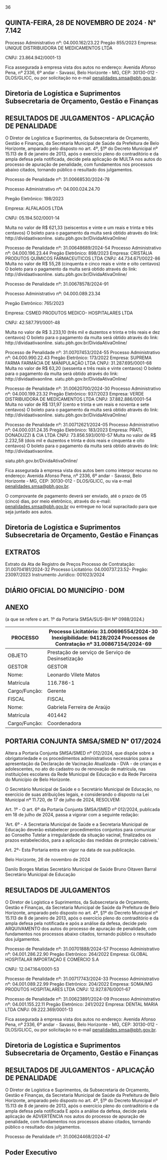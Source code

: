 <!-- image -->

36

## QUINTA-FEIRA, 28 DE NOVEMBRO DE 2024 · N° 7.142

Processo Administrativo nº: 04.000.162/23.22 Pregão 855/2023 Empresa: UNIQUE DISTRIBUIDORA DE MEDICAMENTOS LTDA

CNPJ: 23.864.942/0001-13

Fica assegurada à empresa vista dos autos no endereço: Avenida Afonso Pena, nº 2336, 6º andar - Savassi, Belo Horizonte - MG, CEP: 30130-012 - DLOS/GLICC, ou por solicitação no e-mail penalidades.smsa@pbh.gov.br.

## Diretoria de Logística e Suprimentos Subsecretaria de Orçamento, Gestão e Finanças

## RESULTADOS DE JULGAMENTOS - APLICAÇÃO DE PENALIDADE

O Diretor de Logística e Suprimentos, da Subsecretaria de Orçamento, Gestão e Finanças, da Secretaria Municipal de Saúde da Prefeitura de Belo Horizonte, amparado pelo disposto no art. 4º, §1º do Decreto Municipal nº 15.113 de 8 de janeiro de 2013, após o exercício pleno do contraditório e da ampla defesa pela notificada, decide pela aplicação de MULTA nos autos do processo de apuração de penalidade, com fundamentos nos processos abaixo citados, tornando público o resultado dos julgamentos.

Processo de Penalidade nº: 31.00668530/2024-78

Processo Administrativo nº: 04.000.024.24.70

Pregão Eletrônico: 198/2023

Empresa: ALFALAGOS LTDA

CNPJ: 05.194.502/0001-14

Multa no valor de R$ 621,33 (seiscentos e vinte e um reais e trinta e três centavos) O boleto para o pagamento da multa será obtido através do link: http://dividaativaonline. siatu.pbh.gov.br/DividaAtivaOnline/

Processo de Penalidade nº: 31.00648689/2024-54 Processo Administrativo nº: 04.000.196.23.44 Pregão Eletrônico: 898/2023 Empresa: CRISTÁLIA PRODUTOS QUÍMICOS FARMACEUTICOS LTDA CNPJ: 44.734.671/0022-86 Multa no valor de R$ 55,28 (cinquenta e cinco reais e vinte e oito centavos) O boleto para o pagamento da multa será obtido através do link: http://dividaativaonline. siatu.pbh.gov.br/DividaAtivaOnline/

Processo de Penalidade nº: 31.00678578/2024-91

Processo Administrativo nº: 04.000.089.23.34

Pregão Eletrônico: 765/2023

Empresa: CSMED PRODUTOS MEDICO- HOSPITALARES LTDA

CNPJ: 42.587.791/0001-48

Multa no valor de R$ 3.233,10 (três mil e duzentos e trinta e três reais e dez centavos) O boleto para o pagamento da multa será obtido através do link: http://dividaativaonline. siatu.pbh.gov.br/DividaAtivaOnline/

Processo de Penalidade nº: 31.00707453/2024-55 Processo Administrativo nº: 04.000.990.22.43 Pregão Eletrônico: 173/2022 Empresa: SUPREMA FARMA FARMÁCIA DE MANIPULAÇÃO LTDA CNPJ: 31.287.695/0001-68 Multa no valor de R$ 63,20 (sessenta e três reais e vinte centavos) O boleto para o pagamento da multa será obtido através do link: http://dividaativaonline. siatu.pbh.gov.br/DividaAtivaOnline/

Processo de Penalidade nº: 31.00620700/2024-30 Processo Administrativo nº: 04.000.199.23.32 Pregão Eletrônico: 937/2023 Empresa: VERDE DISTRIBUIDORA DE MEDICAMENTOS LTDA CNPJ: 37.882.886/0001-54 Multa no valor de R$ 131,97 (cento e trinta e um reais e noventa e sete centavos) O boleto para o pagamento da multa será obtido através do link: http://dividaativaonline. siatu.pbh.gov.br/DividaAtivaOnline/

Processo de Penalidade nº: 31.00712621/2024-05 Processo Administrativo nº: 04.000.031.24.35 Pregão Eletrônico: 183/2023 Empresa: PRATI, DONADUZZI & CIA LTDA CNPJ: 73.856.593/0010-57 Multa no valor de R$ 2.232,58 (dois mil e duzentos e trinta e dois reais e cinquenta e oito centavos) O boleto para o pagamento da multa será obtido através do link: http://dividaativaonline.

siatu.pbh.gov.br/DividaAtivaOnline/

Fica  assegurada  à  empresa  vista  dos  autos  bem  como  interpor  recurso  no endereço: Avenida Afonso Pena, nº 2336, 6º andar - Savassi, Belo Horizonte - MG, CEP: 30130-012 - DLOS/GLICC, ou via e-mail penalidades.smsa@pbh.gov.br.

O comprovante de pagamento deverá ser enviado, até o prazo de 05 (cinco) dias, por meio eletrônico, através do e-mail: penalidades.smsa@pbh.gov.br ou entregue no local supracitado para que seja juntado aos autos.

## Diretoria de Logística e Suprimentos Subsecretaria de Orçamento, Gestão e Finanças

## EXTRATOS

Extrato da Ata de Registro de Preços Processo de Contratação: 31.00704181/2024-32 Processo Licitatório: 04.000737.23.52- Pregão: 23097/2023 Instrumento Jurídico: 001023/2024

## DIÁRIO OFICIAL DO MUNICÍPIO · DOM

## ANEXO

(a que se refere o art. 1º da Portaria SMSA/SUS-BH Nº 0988/2024.)

| PROCESSO      | Processo Licitatório: 31.00696554/2024-30 Inexigibilidade: 94128/2024 Processos de Contratação nº 31.00867154/2024-69   |
|---------------|-------------------------------------------------------------------------------------------------------------------------|
| OBJETO        | Prestação de serviço de Serviço de Desinsetização                                                                       |
| GESTOR        | GESTOR                                                                                                                  |
| Nome:         | Leonardo Vilete Matos                                                                                                   |
| Matrícula     | 116.786-1                                                                                                               |
| Cargo/Função: | Gerente                                                                                                                 |
| FISCAL        | FISCAL                                                                                                                  |
| Nome:         | Gabriela Ferreira de Araújo                                                                                             |
| Matrícula     | 401442                                                                                                                  |
| Cargo/Função: | Coordenadora                                                                                                            |

## PORTARIA CONJUNTA SMSA/SMED N° 017/2024

Altera  a  Portaria  Conjunta  SMSA/SMED  nº  012/2024,  que  dispõe  sobre  a obrigatoriedade  e  os  procedimentos  administrativos  necessários  para  a  apresentação  da Declaração de Vacinação Atualizada - DVA - de crianças e adolescentes, no ato do cadastro ou de renovação de matrícula, nas instituições escolares da Rede Municipal de Educação e da Rede Parceira do Município de Belo Horizonte.

O  Secretário  Municipal  de  Saúde  e  o  Secretário  Municipal  de  Educação,  no exercício de suas atribuições legais, e considerando o disposto na Lei Municipal nº 11.720, de 17 de julho de 2024, RESOLVEM:

Art. 1º - O art. 6º da Portaria Conjunta SMSA/SMED nº 012/2024, publicada em 18 de julho de 2024, passa a vigorar com a seguinte redação:

'Art. 6º - A Secretaria Municipal de Saúde e a Secretaria Municipal de Educação deverão  estabelecer  procedimentos  conjuntos  para  comunicar  ao  Conselho Tutelar a irregularidade da situação vacinal, finalizados os prazos estabelecidos, para a aplicação das medidas de proteção cabíveis.'

Art. 2º- Esta Portaria entra em vigor na data de sua publicação.

Belo Horizonte, 26 de novembro de 2024

Danilo Borges Matias Secretário Municipal de Saúde Bruno Oitaven Barral Secretário Municipal de Educação

## RESULTADOS DE JULGAMENTOS

O Diretor de Logística e Suprimentos, da Subsecretaria de Orçamento, Gestão e Finanças, da Secretaria Municipal de Saúde da Prefeitura de Belo Horizonte, amparado pelo disposto no art. 4º, §1º do Decreto Municipal nº 15.113 de 8 de janeiro de 2013, após o exercício pleno do contraditório e da ampla defesa pela notificada e após a análise da defesa, decide pelo ARQUIVAMENTO dos autos do processo de apuração de penalidade, com  fundamentos  nos  processos  abaixo  citados,  tornando  público  o  resultado  dos julgamentos.

Processo de Penalidade nº: 31.00701888/2024-57 Processo Administrativo nº: 04.001.286.22.90 Pregão Eletrônico: 264/2022 Empresa: GLOBAL HOSPITALAR IMPORTAÇAO E COMÉRCIO S.A

CNPJ: 12.047.164/0001-53

Processo de Penalidade nº: 31.00717743/2024-33 Processo Administrativo nº: 04.001.089.22.99 Pregão Eletrônico: 204/2022 Empresa: SOMA/MG PRODUTOS HOSPITALARES LTDA CNPJ: 12.927.876/0001-67

Processo de Penalidade nº: 31.00623891/2024-09 Processo Administrativo nº: 04.001.155.22.11 Pregão Eletrônico: 241/2022 Empresa: DENTAL MARIA LTDA CNPJ: 09.222.369/0001-13

Fica assegurada à empresa vista dos autos no endereço: Avenida Afonso Pena, nº 2336, 6º andar - Savassi, Belo Horizonte - MG, CEP: 30130-012 - DLOS/GLICC, ou por solicitação no e-mail penalidades.smsa@pbh.gov.br.

## Diretoria de Logística e Suprimentos Subsecretaria de Orçamento, Gestão e Finanças

## RESULTADOS DE JULGAMENTOS - APLICAÇÃO DE PENALIDADE

O Diretor de Logística e Suprimentos, da Subsecretaria de Orçamento, Gestão e Finanças, da Secretaria Municipal de Saúde da Prefeitura de Belo Horizonte, amparado pelo disposto no art. 4º, §1º do Decreto Municipal nº 15.113 de 8 de janeiro de 2013, após o exercício pleno do contraditório e da ampla defesa pela notificada E após a análise da defesa, decide pela aplicação de ADVERTÊNCIA nos autos do processo de apuração de penalidade, com fundamentos nos processos abaixo citados, tornando público o resultado dos julgamentos.

Processo de Penalidade nº: 31.00624468/2024-47

## Poder Executivo

<!-- image -->